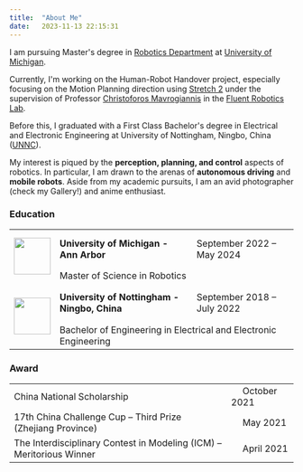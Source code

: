 ```yaml
---
title:  "About Me"
date:   2023-11-13 22:15:31
---
```

I am pursuing Master's degree in [Robotics Department][Robotics] at [University of Michigan][Umich]. 

Currently, I'm working on the Human-Robot Handover project, especially focusing on the Motion Planning direction using [Stretch 2][Stretch] under the supervision of Professor [Christoforos Mavrogiannis][Chris] in the [Fluent Robotics Lab][Lab].

Before this, I graduated with a First Class Bachelor's degree in Electrical and Electronic Engineering at University of Nottingham, Ningbo, China ([UNNC][UNNC]).

My interest is piqued by the **perception, planning, and control** aspects of robotics. In particular, I am drawn to the arenas of **autonomous driving** and **mobile robots**. Aside from my academic pursuits, I am an avid photographer (check my Gallery!) and anime enthusiast. 


### Education

<table class="edu">
  <tbody>
    <tr style="height:70px;">
      <td rowspan="2">
        <img src="{{ site.baseurl }}/images/Data/UM.png" width="65" height="65"/>
      </td>
      <td style="height:20px;"><strong> University of Michigan - Ann Arbor </strong></td>
      <td style="height:20px;"> September 2022 – May 2024 </td>
    </tr>
    <tr>
      <td colspan="2" style="height:20px;"> Master of Science in Robotics </td>
    </tr>
    <tr style="height:70px;">
      <td rowspan="2">
        <img src="{{ site.baseurl }}/images/Data/UNNC.png" width="65" height="65"/>
      </td>
      <td style="height:20px;"><strong> University of Nottingham - Ningbo, China </strong></td>
      <td style="height:20px;"> September 2018 – July 2022 </td>
    </tr>
    <tr>
      <td colspan="2" style="height:20px;"> Bachelor of Engineering in Electrical and Electronic Engineering </td>
    </tr>
  </tbody>
</table>


### Award
<table class="awd">
  <tbody>
    <tr>
      <td>
        China National Scholarship
      </td>
      <td>
        &emsp; October 2021
      </td>
    </tr>
    <tr>
      <td>
        17th China Challenge Cup – Third Prize (Zhejiang Province)
      </td>
      <td>
        &emsp; May 2021
      </td>
    </tr>
    <tr>
      <td>
        The Interdisciplinary Contest in Modeling (ICM) – Meritorious Winner
      </td>
      <td>
        &emsp; April 2021
      </td>
    </tr>
  </tbody>
</table>

[Robotics]: https://robotics.umich.edu/
[Umich]: https://umich.edu/
[Stretch]: https://hello-robot.com/stretch-2
[Chris]: https://robotics.umich.edu/profile/christoforos-mavrogiannis/
[Lab]: https://fluentrobotics.com/
[UNNC]: https://www.nottingham.edu.cn/en/